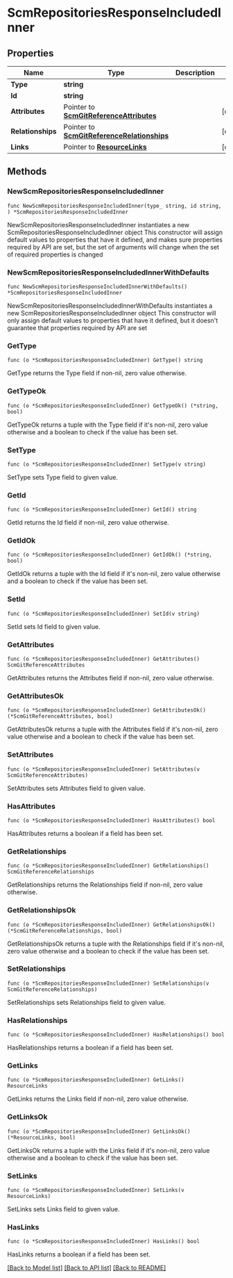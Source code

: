 # ScmRepositoriesResponseIncludedInner

## Properties

Name | Type | Description | Notes
------------ | ------------- | ------------- | -------------
**Type** | **string** |  | 
**Id** | **string** |  | 
**Attributes** | Pointer to [**ScmGitReferenceAttributes**](ScmGitReferenceAttributes.md) |  | [optional] 
**Relationships** | Pointer to [**ScmGitReferenceRelationships**](ScmGitReferenceRelationships.md) |  | [optional] 
**Links** | Pointer to [**ResourceLinks**](ResourceLinks.md) |  | [optional] 

## Methods

### NewScmRepositoriesResponseIncludedInner

`func NewScmRepositoriesResponseIncludedInner(type_ string, id string, ) *ScmRepositoriesResponseIncludedInner`

NewScmRepositoriesResponseIncludedInner instantiates a new ScmRepositoriesResponseIncludedInner object
This constructor will assign default values to properties that have it defined,
and makes sure properties required by API are set, but the set of arguments
will change when the set of required properties is changed

### NewScmRepositoriesResponseIncludedInnerWithDefaults

`func NewScmRepositoriesResponseIncludedInnerWithDefaults() *ScmRepositoriesResponseIncludedInner`

NewScmRepositoriesResponseIncludedInnerWithDefaults instantiates a new ScmRepositoriesResponseIncludedInner object
This constructor will only assign default values to properties that have it defined,
but it doesn't guarantee that properties required by API are set

### GetType

`func (o *ScmRepositoriesResponseIncludedInner) GetType() string`

GetType returns the Type field if non-nil, zero value otherwise.

### GetTypeOk

`func (o *ScmRepositoriesResponseIncludedInner) GetTypeOk() (*string, bool)`

GetTypeOk returns a tuple with the Type field if it's non-nil, zero value otherwise
and a boolean to check if the value has been set.

### SetType

`func (o *ScmRepositoriesResponseIncludedInner) SetType(v string)`

SetType sets Type field to given value.


### GetId

`func (o *ScmRepositoriesResponseIncludedInner) GetId() string`

GetId returns the Id field if non-nil, zero value otherwise.

### GetIdOk

`func (o *ScmRepositoriesResponseIncludedInner) GetIdOk() (*string, bool)`

GetIdOk returns a tuple with the Id field if it's non-nil, zero value otherwise
and a boolean to check if the value has been set.

### SetId

`func (o *ScmRepositoriesResponseIncludedInner) SetId(v string)`

SetId sets Id field to given value.


### GetAttributes

`func (o *ScmRepositoriesResponseIncludedInner) GetAttributes() ScmGitReferenceAttributes`

GetAttributes returns the Attributes field if non-nil, zero value otherwise.

### GetAttributesOk

`func (o *ScmRepositoriesResponseIncludedInner) GetAttributesOk() (*ScmGitReferenceAttributes, bool)`

GetAttributesOk returns a tuple with the Attributes field if it's non-nil, zero value otherwise
and a boolean to check if the value has been set.

### SetAttributes

`func (o *ScmRepositoriesResponseIncludedInner) SetAttributes(v ScmGitReferenceAttributes)`

SetAttributes sets Attributes field to given value.

### HasAttributes

`func (o *ScmRepositoriesResponseIncludedInner) HasAttributes() bool`

HasAttributes returns a boolean if a field has been set.

### GetRelationships

`func (o *ScmRepositoriesResponseIncludedInner) GetRelationships() ScmGitReferenceRelationships`

GetRelationships returns the Relationships field if non-nil, zero value otherwise.

### GetRelationshipsOk

`func (o *ScmRepositoriesResponseIncludedInner) GetRelationshipsOk() (*ScmGitReferenceRelationships, bool)`

GetRelationshipsOk returns a tuple with the Relationships field if it's non-nil, zero value otherwise
and a boolean to check if the value has been set.

### SetRelationships

`func (o *ScmRepositoriesResponseIncludedInner) SetRelationships(v ScmGitReferenceRelationships)`

SetRelationships sets Relationships field to given value.

### HasRelationships

`func (o *ScmRepositoriesResponseIncludedInner) HasRelationships() bool`

HasRelationships returns a boolean if a field has been set.

### GetLinks

`func (o *ScmRepositoriesResponseIncludedInner) GetLinks() ResourceLinks`

GetLinks returns the Links field if non-nil, zero value otherwise.

### GetLinksOk

`func (o *ScmRepositoriesResponseIncludedInner) GetLinksOk() (*ResourceLinks, bool)`

GetLinksOk returns a tuple with the Links field if it's non-nil, zero value otherwise
and a boolean to check if the value has been set.

### SetLinks

`func (o *ScmRepositoriesResponseIncludedInner) SetLinks(v ResourceLinks)`

SetLinks sets Links field to given value.

### HasLinks

`func (o *ScmRepositoriesResponseIncludedInner) HasLinks() bool`

HasLinks returns a boolean if a field has been set.


[[Back to Model list]](../README.md#documentation-for-models) [[Back to API list]](../README.md#documentation-for-api-endpoints) [[Back to README]](../README.md)



